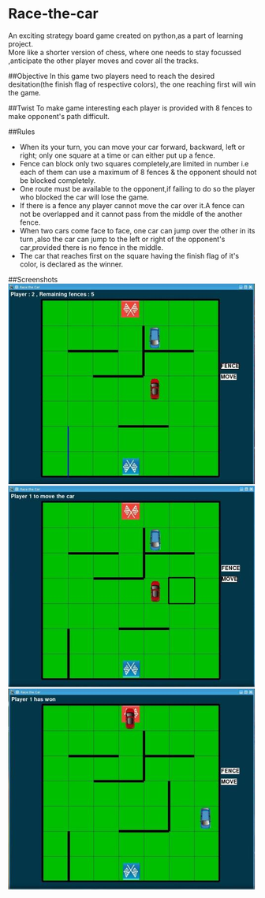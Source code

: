 # Race-the-car
An exciting strategy board game created on python,as a part of learning project.  
More like a shorter version of chess, where one needs to stay focussed ,anticipate the other player moves and cover all the tracks.

##Objective
In this game two players need to reach the desired desitation(the finish flag of respective colors), the one reaching first will win the game.

##Twist
To make game interesting each player is provided with 8 fences to make opponent's path difficult.

##Rules
* When its your turn, you can move your car forward, backward, left or right; only one square at a time or can either put up a fence.  
* Fence can block only two squares completely,are limited in number i.e each of them can use a maximum of 8 fences & the opponent should not be blocked completely.  
* One route must be available to the opponent,if failing to do so the player who blocked the car will lose the game.  
* If there is a fence any player cannot move the car over it.A fence can not be overlapped and it cannot pass from the middle of the another fence.  
* When two cars come face to face, one car can jump over the other in its turn ,also the car can jump to the left or right of the opponent's car,provided there is no fence in the middle.  
* The car that reaches first on the square having the finish flag of it's color, is declared as the winner.  

##Screenshots
![Screenshot01](screenshots/screenshot01.png)
![Screenshot02](screenshots/screenshot02.png)
![Winning Moment](screenshots/screenshot03.png)
